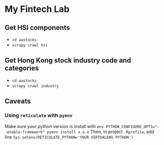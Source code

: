 # My Fintech Lab

## Get HSI components

* `cd aastocks`
* `scrapy crawl hsi`

## Get Hong Kong stock industry code and categories

* `cd aastocks`
* `scrapy crawl industry`

## Caveats

### Using `reticulate` with `pyenv`

Make sure your python version is install with `env PYTHON_CONFIGURE_OPTS="--enable-framework" pyenv install x.x.x`
Then, in project `.Rprofile`, add line `Sys.setenv(RETICULATE_PYTHON='YOUR VIRTUALENV PYTHON')`

